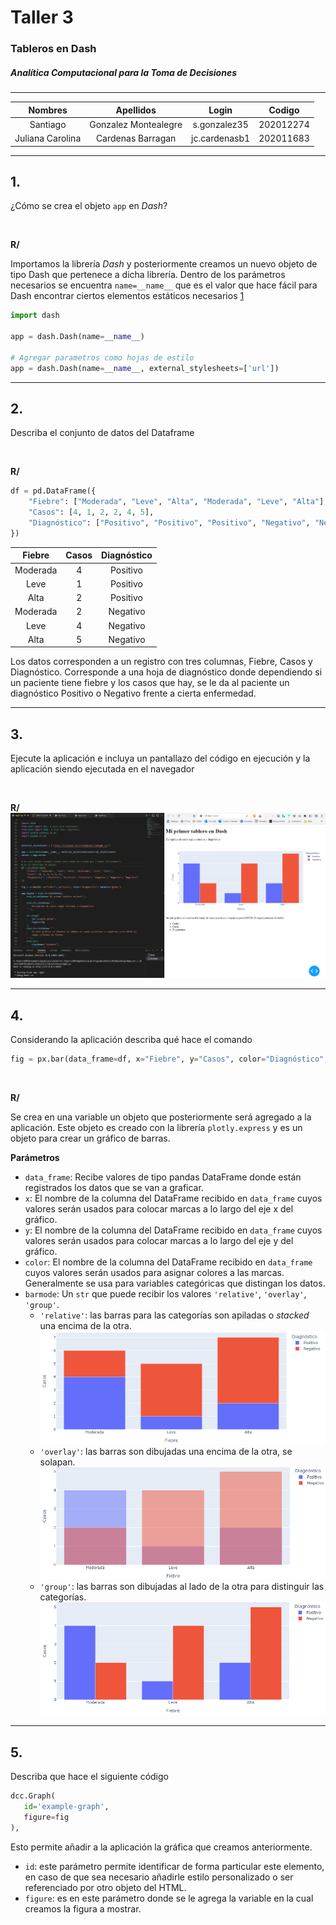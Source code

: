 # Taller 3

### Tableros en Dash

##### Analítica Computacional para la Toma de Decisiones

---

|     Nombres      |      Apellidos       |     Login     |  Codigo   |
| :--------------: | :------------------: | :-----------: | :-------: |
|     Santiago     | Gonzalez Montealegre | s.gonzalez35  | 202012274 |
| Juliana Carolina |  Cardenas Barragan   | jc.cardenasb1 | 202011683 |

---

## 1.

¿Cómo se crea el objeto `app` en _Dash_?

   <br>

**R/**

Importamos la librería _Dash_ y posteriormente creamos un nuevo objeto de tipo Dash que pertenece a dicha librería. Dentro de los parámetros necesarios se encuentra `name=__name__` que es el valor que hace fácil para Dash encontrar ciertos elementos estáticos necesarios [1](https://www.angela1c.com/projects/dash/plotly_intro/)

```py
import dash

app = dash.Dash(name=__name__)

# Agregar parametros como hojas de estilo
app = dash.Dash(name=__name__, external_stylesheets=['url'])
```

---

## 2.

Describa el conjunto de datos del Dataframe

<br>

**R/**

```py
df = pd.DataFrame({
    "Fiebre": ["Moderada", "Leve", "Alta", "Moderada", "Leve", "Alta"],
    "Casos": [4, 1, 2, 2, 4, 5],
    "Diagnóstico": ["Positivo", "Positivo", "Positivo", "Negativo", "Negativo", "Negativo"]
})
```

|  Fiebre  | Casos | Diagnóstico |
| :------: | :---: | :---------: |
| Moderada |   4   |  Positivo   |
|   Leve   |   1   |  Positivo   |
|   Alta   |   2   |  Positivo   |
| Moderada |   2   |  Negativo   |
|   Leve   |   4   |  Negativo   |
|   Alta   |   5   |  Negativo   |

Los datos corresponden a un registro con tres columnas, Fiebre, Casos y Diagnóstico. Corresponde a una hoja de diagnóstico donde dependiendo si un paciente tiene fiebre y los casos que hay, se le da al paciente un diagnóstico Positivo o Negativo frente a cierta enfermedad.

---

## 3.

Ejecute la aplicación e incluya un pantallazo del código en ejecución y la aplicación siendo ejecutada en el navegador

<br>

**R/**
![Imagen Ejecución](image/Taller3-Solucion/3.png)

---

## 4.

Considerando la aplicación describa qué hace el comando

```py
fig = px.bar(data_frame=df, x="Fiebre", y="Casos", color="Diagnóstico", barmode="group")
```

<br>

**R/**

Se crea en una variable un objeto que posteriormente será agregado a la aplicación. Este objeto es creado con la librería `plotly.express` y es un objeto para crear un gráfico de barras.

**Parámetros**

- `data_frame`: Recibe valores de tipo pandas DataFrame donde están registrados los datos que se van a graficar.
- `x`: El nombre de la columna del DataFrame recibido en `data_frame` cuyos valores serán usados para colocar marcas a lo largo del eje x del gráfico.
- `y`: El nombre de la columna del DataFrame recibido en `data_frame` cuyos valores serán usados para colocar marcas a lo largo del eje y del gráfico.
- `color`: El nombre de la columna del DataFrame recibido en `data_frame` cuyos valores serán usados para asignar colores a las marcas. Generalmente se usa para variables categóricas que distingan los datos.
- `barmode`: Un `str` que puede recibir los valores `'relative'`, `'overlay'`, `'group'`.
  - `'relative'`: las barras para las categorías son apiladas o _stacked_ una encima de la otra.  
    ![Relative](image/Taller3-Solucion/4_Relative.png)
  - `'overlay'`: las barras son dibujadas una encima de la otra, se solapan.
    ![Overlay](image/Taller3-Solucion/4_Overlay.png)
  - `'group'`: las barras son dibujadas al lado de la otra para distinguir las categorías.
    ![Group](image/Taller3-Solucion/4_Group.png)

---

## 5.

Describa que hace el siguiente código

```py
dcc.Graph(
   id='example-graph',
   figure=fig
),
```

Esto permite añadir a la aplicación la gráfica que creamos anteriormente.

- `id`: este parámetro permite identificar de forma particular este elemento, en caso de que sea necesario añadirle estilo personalizado o ser referenciado por otro objeto del HTML.
- `figure`: es en este parámetro donde se le agrega la variable en la cual creamos la figura a mostrar.
